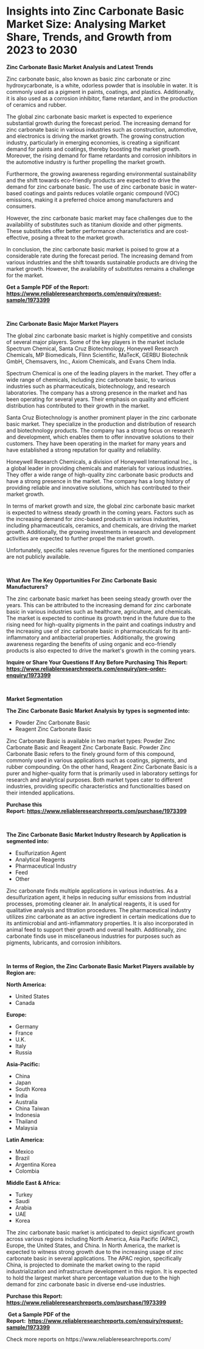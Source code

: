 <p><h1>Insights into Zinc Carbonate Basic Market Size: Analysing Market Share, Trends, and Growth from 2023 to 2030</h1></p><p><strong>Zinc Carbonate Basic Market Analysis and Latest Trends</strong></p>
<p><p>Zinc carbonate basic, also known as basic zinc carbonate or zinc hydroxycarbonate, is a white, odorless powder that is insoluble in water. It is commonly used as a pigment in paints, coatings, and plastics. Additionally, it is also used as a corrosion inhibitor, flame retardant, and in the production of ceramics and rubber.</p><p>The global zinc carbonate basic market is expected to experience substantial growth during the forecast period. The increasing demand for zinc carbonate basic in various industries such as construction, automotive, and electronics is driving the market growth. The growing construction industry, particularly in emerging economies, is creating a significant demand for paints and coatings, thereby boosting the market growth. Moreover, the rising demand for flame retardants and corrosion inhibitors in the automotive industry is further propelling the market growth.</p><p>Furthermore, the growing awareness regarding environmental sustainability and the shift towards eco-friendly products are expected to drive the demand for zinc carbonate basic. The use of zinc carbonate basic in water-based coatings and paints reduces volatile organic compound (VOC) emissions, making it a preferred choice among manufacturers and consumers.</p><p>However, the zinc carbonate basic market may face challenges due to the availability of substitutes such as titanium dioxide and other pigments. These substitutes offer better performance characteristics and are cost-effective, posing a threat to the market growth.</p><p>In conclusion, the zinc carbonate basic market is poised to grow at a considerable rate during the forecast period. The increasing demand from various industries and the shift towards sustainable products are driving the market growth. However, the availability of substitutes remains a challenge for the market.</p></p>
<p><strong>Get a Sample PDF of the Report:&nbsp; <a href="https://www.reliableresearchreports.com/enquiry/request-sample/1973399">https://www.reliableresearchreports.com/enquiry/request-sample/1973399</a></strong></p>
<p>&nbsp;</p>
<p><strong>Zinc Carbonate Basic Major Market Players</strong></p>
<p><p>The global zinc carbonate basic market is highly competitive and consists of several major players. Some of the key players in the market include Spectrum Chemical, Santa Cruz Biotechnology, Honeywell Research Chemicals, MP Biomedicals, Flinn Scientific, MaTecK, GERBU Biotechnik GmbH, Chemsavers, Inc., Axiom Chemicals, and Evans Chem India.</p><p>Spectrum Chemical is one of the leading players in the market. They offer a wide range of chemicals, including zinc carbonate basic, to various industries such as pharmaceuticals, biotechnology, and research laboratories. The company has a strong presence in the market and has been operating for several years. Their emphasis on quality and efficient distribution has contributed to their growth in the market.</p><p>Santa Cruz Biotechnology is another prominent player in the zinc carbonate basic market. They specialize in the production and distribution of research and biotechnology products. The company has a strong focus on research and development, which enables them to offer innovative solutions to their customers. They have been operating in the market for many years and have established a strong reputation for quality and reliability.</p><p>Honeywell Research Chemicals, a division of Honeywell International Inc., is a global leader in providing chemicals and materials for various industries. They offer a wide range of high-quality zinc carbonate basic products and have a strong presence in the market. The company has a long history of providing reliable and innovative solutions, which has contributed to their market growth.</p><p>In terms of market growth and size, the global zinc carbonate basic market is expected to witness steady growth in the coming years. Factors such as the increasing demand for zinc-based products in various industries, including pharmaceuticals, ceramics, and chemicals, are driving the market growth. Additionally, the growing investments in research and development activities are expected to further propel the market growth.</p><p>Unfortunately, specific sales revenue figures for the mentioned companies are not publicly available.</p></p>
<p>&nbsp;</p>
<p><strong>What Are The Key Opportunities For Zinc Carbonate Basic Manufacturers?</strong></p>
<p><p>The zinc carbonate basic market has been seeing steady growth over the years. This can be attributed to the increasing demand for zinc carbonate basic in various industries such as healthcare, agriculture, and chemicals. The market is expected to continue its growth trend in the future due to the rising need for high-quality pigments in the paint and coatings industry and the increasing use of zinc carbonate basic in pharmaceuticals for its anti-inflammatory and antibacterial properties. Additionally, the growing awareness regarding the benefits of using organic and eco-friendly products is also expected to drive the market's growth in the coming years.</p></p>
<p><strong>Inquire or Share Your Questions If Any Before Purchasing This Report: <a href="https://www.reliableresearchreports.com/enquiry/pre-order-enquiry/1973399">https://www.reliableresearchreports.com/enquiry/pre-order-enquiry/1973399</a></strong></p>
<p>&nbsp;</p>
<p><strong>Market Segmentation</strong></p>
<p><strong>The Zinc Carbonate Basic Market Analysis by types is segmented into:</strong></p>
<p><ul><li>Powder Zinc Carbonate Basic</li><li>Reagent Zinc Carbonate Basic</li></ul></p>
<p><p>Zinc Carbonate Basic is available in two market types: Powder Zinc Carbonate Basic and Reagent Zinc Carbonate Basic. Powder Zinc Carbonate Basic refers to the finely ground form of this compound, commonly used in various applications such as coatings, pigments, and rubber compounding. On the other hand, Reagent Zinc Carbonate Basic is a purer and higher-quality form that is primarily used in laboratory settings for research and analytical purposes. Both market types cater to different industries, providing specific characteristics and functionalities based on their intended applications.</p></p>
<p><strong>Purchase this Report:&nbsp;<a href="https://www.reliableresearchreports.com/purchase/1973399">https://www.reliableresearchreports.com/purchase/1973399</a></strong></p>
<p>&nbsp;</p>
<p><strong>The Zinc Carbonate Basic Market Industry Research by Application is segmented into:</strong></p>
<p><ul><li>Esulfurization Agent</li><li>Analytical Reagents</li><li>Pharmaceutical Industry</li><li>Feed</li><li>Other</li></ul></p>
<p><p>Zinc carbonate finds multiple applications in various industries. As a desulfurization agent, it helps in reducing sulfur emissions from industrial processes, promoting cleaner air. In analytical reagents, it is used for qualitative analysis and titration procedures. The pharmaceutical industry utilizes zinc carbonate as an active ingredient in certain medications due to its antimicrobial and anti-inflammatory properties. It is also incorporated in animal feed to support their growth and overall health. Additionally, zinc carbonate finds use in miscellaneous industries for purposes such as pigments, lubricants, and corrosion inhibitors.</p></p>
<p>&nbsp;</p>
<p><strong>In terms of Region, the Zinc Carbonate Basic Market Players available by Region are:</strong></p>
<p>
    <p> <strong> North America: </strong>
        <ul>
            <li>United States</li>
            <li>Canada</li>
        </ul>
        </p> 
    <p> <strong> Europe: </strong>
        <ul>
            <li>Germany</li>
            <li>France</li>
            <li>U.K.</li>
            <li>Italy</li>
            <li>Russia</li>
        </ul>
        </p> 
    <p> <strong> Asia-Pacific: </strong>
        <ul>
            <li>China</li>
            <li>Japan</li>
            <li>South Korea</li>
            <li>India</li>
            <li>Australia</li>
            <li>China Taiwan</li>
            <li>Indonesia</li>
            <li>Thailand</li>
            <li>Malaysia</li>
        </ul>
        </p> 
    <p> <strong> Latin America: </strong>
        <ul>
            <li>Mexico</li>
            <li>Brazil</li>
            <li>Argentina Korea</li>
            <li>Colombia</li>
        </ul>
        </p> 
    <p> <strong> Middle East & Africa: </strong>
        <ul>
            <li>Turkey</li>
            <li>Saudi</li>
            <li>Arabia</li>
            <li>UAE</li>
            <li>Korea</li>
        </ul>
    </p>
    </p>
<p><p>The zinc carbonate basic market is anticipated to depict significant growth across various regions including North America, Asia Pacific (APAC), Europe, the United States, and China. In North America, the market is expected to witness strong growth due to the increasing usage of zinc carbonate basic in several applications. The APAC region, specifically China, is projected to dominate the market owing to the rapid industrialization and infrastructure development in this region. It is expected to hold the largest market share percentage valuation due to the high demand for zinc carbonate basic in diverse end-use industries.</p></p>
<p><strong>Purchase this Report: <a href="https://www.reliableresearchreports.com/purchase/1973399">https://www.reliableresearchreports.com/purchase/1973399</a></strong></p>
<p>&nbsp;<strong>Get a Sample PDF of the Report:&nbsp;&nbsp;<a href="https://www.reliableresearchreports.com/enquiry/request-sample/1973399">https://www.reliableresearchreports.com/enquiry/request-sample/1973399</a></strong></p>
<p><strong></strong></p>
<p>Check more reports on https://www.reliableresearchreports.com/</p>
